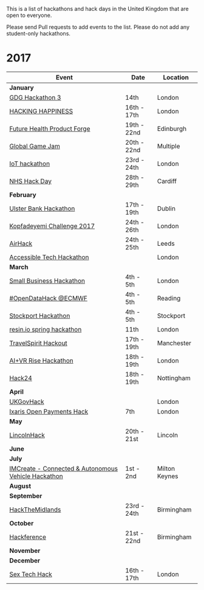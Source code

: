 This is a list of hackathons and hack days in the United Kingdom that are open to everyone.

Please send Pull requests to add events to the list. Please do not add any student-only hackathons.

# 2017

| Event | Date | Location |
|---|---|---|
| **January** |
| [GDG Hackathon 3](https://www.eventbrite.com/e/gdg-hackathon-3-for-developers-by-developers-tickets-29785768034) | 14th | London |
| [HACKING HAPPINESS](https://www.digitalcatapultcentre.org.uk/event/hacking-happiness) | 16th - 17th | London |
| [Future Health Product Forge](https://productforge.io/events/future-health-product-forge) | 19th - 22nd | Edinburgh |
| [Global Game Jam](http://globalgamejam.org/) | 20th - 22nd | Multiple |
| [IoT hackathon](http://www.iottechexpo.com/europe/exhibition/iot-hackathon/) | 23rd - 24th | London |
| [NHS Hack Day](http://nhshackday.com/) | 28th - 29th | Cardiff |
| **February** |
| [Ulster Bank Hackathon](https://www.eventbrite.co.uk/e/ulster-bank-hackathon-dublin-tickets-29486640335) | 17th - 19th | Dublin |
| [Kopfadeyemi Challenge 2017](https://www.eventbrite.com/e/kopfadeyemi-challenge-2017-registration-29466212234) | 24th - 26th | London |
| [AirHack](https://odileeds.org/airhack/) | 24th - 25th | Leeds |
| [Accessible Tech Hackathon](http://accessibletech.co.uk/hackathon ) | | London |
| **March** |
| [Small Business Hackathon](http://www.smallbizhack.com/) | 4th - 5th | London |
| [#OpenDataHack @ECMWF](https://www.eventbrite.co.uk/e/opendatahack-ecmwf-beyond-weather-explore-creative-uses-of-open-data-tickets-28733656139) | 4th - 5th | Reading |
| [Stockport Hackathon](http://www.digitalstockport.info/hackathon/) | 4th - 5th | Stockport |
| [resin.io spring hackathon](https://www.eventbrite.com/e/resinio-spring-hackathon-registration-31266678477) | 11th | London |
| [TravelSpirit Hackout](http://travelspirit.foundation/) | 17th - 19th | Manchester |
| [AI+VR Rise Hackathon](https://www.eventbrite.com/e/aivr-rise-hackathon-tickets-30895935575) | 18th - 19th | London |
| [Hack24](http://www.hack24.co.uk/) | 18th - 19th | Nottingham |
| **April** |
| [UKGovHack](http://ukgovhack.com) | | London |
| [Ixaris Open Payments Hack](https://www.eventbrite.co.uk/e/ixaris-open-payments-hack-tickets-31934538063) | 7th | London |
| **May** |
| [LincolnHack](http://lincolnhack.org/) | 20th - 21st | Lincoln |
| **June** |
| **July** |
| [IMCreate - Connected & Autonomous Vehicle Hackathon](http://imcreate.co.uk/) | 1st - 2nd | Milton Keynes |
| **August** |
| **September** |
| [HackTheMidlands](http://hackthemidlands.co.uk/) | 23rd - 24th | Birmingham |
| **October** |
| [Hackference](https://2017.hackference.co.uk/) | 21st - 22nd | Birmingham |
| **November** |
| **December** |
| [Sex Tech Hack](http://sexhack.tech/) | 16th - 17th | London |
